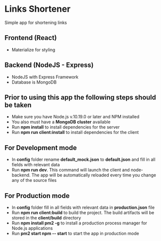 # Links Shortener
Simple app for shortening links

## Frontend (React)
* Materialize for styling

## Backend (NodeJS - Express)
* NodeJS with Express Framework 
* Database is MongoDB

## Prior to using this app the following steps should be taken
* Make sure you have Node.js v.10.19.0 or later and NPM installed
* You also must have a **MongoDB cluster** available
* Run **npm install** to install dependencies for the server
* Run **npm run client:install** to install dependencies for the client

## For Development mode
* In **config** folder rename **default_mock.json** to **default.json** and fill in all fields with relevant data
* Run **npm run dev**. This command will launch the client and node-backend. The app will be automatically reloaded every time you change any of the source files


## For Production mode
* In **config** folder fill in all fields with relevant data in **production.json** file
* Run **npm run client:build** to build the project. The build artifacts will be stored in the **client/build** directory
* Run **npm install pm2 -g** to install a production process manager for Node.js applications
* Run **pm2 start npm -- start** to start the app in production mode
